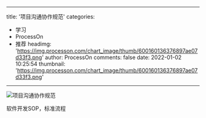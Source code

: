 
---
title: '项目沟通协作规范'
categories: 
 - 学习
 - ProcessOn
 - 推荐
headimg: 'https://img.processon.com/chart_image/thumb/600160136376897ae07d33f3.png'
author: ProcessOn
comments: false
date: 2022-01-02 10:25:54
thumbnail: 'https://img.processon.com/chart_image/thumb/600160136376897ae07d33f3.png'
---

<div>   
<img class="thumb" alt="项目沟通协作规范" src="https://img.processon.com/chart_image/thumb/600160136376897ae07d33f3.png" referrerpolicy="no-referrer">
<p>软件开发SOP，标准流程</p>  
</div>
            